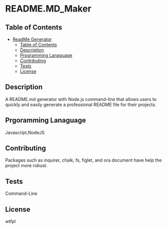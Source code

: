 
# README.MD_Maker




## Table of Contents
- [ReadMe Generator](#readme-generator)
  - [Table of Contents](#table-of-contents)
  - [Description](#description)
  - [Programming Lanaguage](#programming-language)
  - [Contributing](#contributing)
  - [Tests](#tests)
  - [License](#license)

## Description

A README.md generator with Node.js command-line that allows users to quickly and easily generate a professional README file for their projects.

## Prgoramming Lanaguage

Javascript,NodeJS

## Contributing

Packages such as inquirer, chalk, fs, figlet, and ora document have help the project more robust.

## Tests

Command-Line

## License

wtfpl

